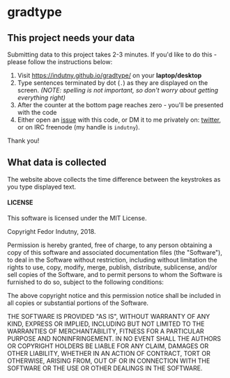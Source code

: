 # gradtype

## This project needs your data

Submitting data to this project takes 2-3 minutes. If you'd like to do this -
please follow the instructions below:

1. Visit https://indutny.github.io/gradtype/ on your **laptop/desktop**
2. Type sentences terminated by dot (`.`) as they are displayed on the
   screen. _(NOTE: spelling is not important, so don't worry about getting
   everything right)_
3. After the counter at the bottom page reaches zero - you'll be presented with
   the code
4. Either open an [issue][0] with this code, or DM it to me privately on:
   [twitter][1], or on IRC freenode (my handle is `indutny`).

Thank you!

## What data is collected

The website above collects the time difference between the keystrokes as you
type displayed text.

#### LICENSE

This software is licensed under the MIT License.

Copyright Fedor Indutny, 2018.

Permission is hereby granted, free of charge, to any person obtaining a
copy of this software and associated documentation files (the
"Software"), to deal in the Software without restriction, including
without limitation the rights to use, copy, modify, merge, publish,
distribute, sublicense, and/or sell copies of the Software, and to permit
persons to whom the Software is furnished to do so, subject to the
following conditions:

The above copyright notice and this permission notice shall be included
in all copies or substantial portions of the Software.

THE SOFTWARE IS PROVIDED "AS IS", WITHOUT WARRANTY OF ANY KIND, EXPRESS
OR IMPLIED, INCLUDING BUT NOT LIMITED TO THE WARRANTIES OF
MERCHANTABILITY, FITNESS FOR A PARTICULAR PURPOSE AND NONINFRINGEMENT. IN
NO EVENT SHALL THE AUTHORS OR COPYRIGHT HOLDERS BE LIABLE FOR ANY CLAIM,
DAMAGES OR OTHER LIABILITY, WHETHER IN AN ACTION OF CONTRACT, TORT OR
OTHERWISE, ARISING FROM, OUT OF OR IN CONNECTION WITH THE SOFTWARE OR THE
USE OR OTHER DEALINGS IN THE SOFTWARE.

[0]: https://github.com/indutny/gradtype/issues/new
[1]: https://twitter.com/indutny
